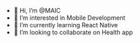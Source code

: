 - 👋 Hi, I’m @MAIC
- 👀 I’m interested in Mobile Development
- 🌱 I’m currently learning React Native
- 💞️ I’m looking to collaborate on Health app
<!---
MAIC-Dev/MAIC-Dev is a ✨ special ✨ repository because its `README.md` (this file) appears on your GitHub profile.
You can click the Preview link to take a look at your changes.
--->
